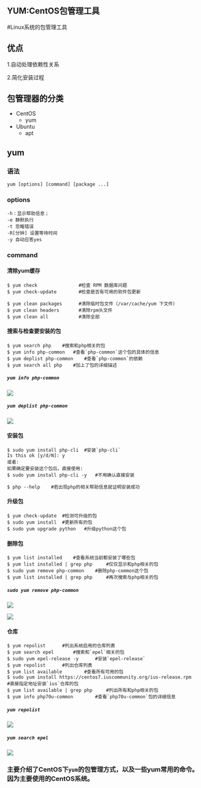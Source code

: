 YUM:CentOS包管理工具
---

#Linux系统的包管理工具


## 优点

1.自动处理依赖性关系

2.简化安装过程

## 包管理器的分类

- CentOS
    - yum
- Ubuntu
    - apt


## yum
    
### 语法
    
    yum [options] [command] [package ...]

### options

    -h：显示帮助信息；
    -e 静默执行 
    -t 忽略错误
    -R[分钟] 设置等待时间
    -y 自动应答yes


### command


#### 清除yum缓存

    $ yum check               #检查 RPM 数据库问题
    $ yum check-update        #检查是否有可用的软件包更新
    
    $ yum clean packages      #清除临时包文件（/var/cache/yum 下文件）
    $ yum clean headers       #清除rpm头文件
    $ yum clean all           #清除全部



#### 搜索与检查要安装的包

    $ yum search php    #搜索和php相关的包
    $ yum info php-common   #查看`php-common`这个包的具体的信息
    $ yum deplist php-common    #查看`php-common`的依赖
    $ yum search all php    #加上了包的详细描述


##### `yum info php-common`

![](http://i.imgur.com/NjKIE7r.png)

##### `yum deplist php-common`

![](http://i.imgur.com/XHxAOkT.png)



#### 安装包

    $ sudo yum install php-cli  #安装`php-cli`
    Is this ok [y/d/N]: y
    或者:
    如果确定要安装这个包后，直接使用:
    $ sudo yum install php-cli -y   #不用确认直接安装

    $ php --help    #若出现php的相关帮助信息就证明安装成功


#### 升级包

    $ yum check-update  #检测可升级的包
    $ sudo yum install  #更新所有的包
    $ sudo yum upgrade python   #升级python这个包

#### 删除包

    $ yum list installed    #查看系统当前都安装了哪些包
    $ yum list installed | grep php     #仅仅显示和php相关的包
    $ sudo yum remove php-common    #删除php-common这个包
    $ yum list installed | grep php     #再次搜索与php相关的包


##### `sudo yum remove php-common`

![](http://i.imgur.com/Hm9FJlf.png)

![](http://i.imgur.com/fybaBjt.png)

#### 仓库

    $ yum repolist      #列出系统启用的仓库列表
    $ yum search epel       #搜索和`epel`相关的包
    $ sudo yum epel-release -y      #安装`epel-release`
    $ yum repolist      #列出仓库列表
    $ yum list available        #查看所有可用的包
    $ sudo yum install https://centos7.iuscommunity.org/ius-release.rpm     #直接指定地址安装`ius`仓库的包
    $ yum list available | grep php     #列出所有和php相关的包
    $ yum info php70u-common        #查看`php70u-common`包的详细信息


##### `yum repolist`

![](http://i.imgur.com/6ZexIqk.png)


##### `yum search epel`

![](http://i.imgur.com/xaXQEUa.png)


### 主要介绍了CentOS下`yum`的包管理方式，以及一些yum常用的命令。因为主要使用的CentOS系统。


